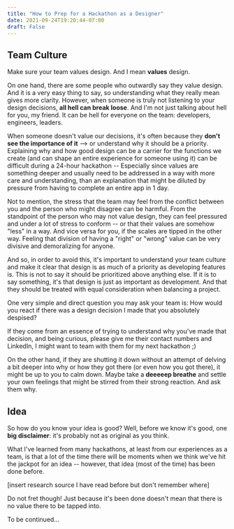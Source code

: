 ```yaml
---
title: "How to Prep for a Hackathon as a Designer"
date: 2021-09-24T19:20:44-07:00
draft: False
---
```


## Team Culture
Make sure your team values design. And I mean **values** design. 

On one hand, there are some people who outwardly say they value design. And it is a very easy thing to say, so understanding what they really mean gives more clarity. However, when someone is truly not listening to your design decisions, **all hell can break loose**. And I'm not just talking about hell for you, my friend. It can be hell for everyone on the team: developers, engineers, leaders.

When someone doesn't value our decisions, it's often because they **don't see the importance of it** --> or understand why it should be a priority. Explaining why and how good design can be a carrier for the functions we create (and can shape an entire experience for someone using it) can be difficult during a 24-hour hackathon -- Especially since values are something deeper and usually need to be addressed in a way with more care and understanding, than an explanation that might be diluted by pressure from having to complete an entire app in 1 day.

Not to mention, the stress that the team may feel from the conflict between you and the person who might disagree can be harmful. From the standpoint of the person who may not value design, they can feel pressured and under a lot of stress to conform -- or that their values are somehow "less" in a way. And vice versa for you, if the scales are tipped in the other way. Feeling that division of having a "right" or "wrong" value can be very divisive and demoralizing for anyone. 

And so, in order to avoid this, it's important to understand your team culture and make it clear that design is as much of a priority as developing features is. This is not to say it should be prioritized above anything else. If it is to say something, it's that design is just as important as development. And that they should be treated with equal consideration when balancing a project.

One very simple and direct question you may ask your team is: How would you react if there was a design decision I made that you absolutely despised?

If they come from an essence of trying to understand why you've made that decision, and being curious, please give me their contact numbers and LinkedIn, I might want to team with them for my next hackathon ;)

On the other hand, if they are shutting it down without an attempt of delving a bit deeper into why or how they got there (or even how you got there), it might be up to you to calm down. Maybe take a **deeeeep breathe** and settle your own feelings that might be stirred from their strong reaction. And ask them why.


## Idea
So how do you know your idea is good? Well, before we know it's good, one **big disclaimer**: it's probably not as original as you think.

What I've learned from many hackathons, at least from our experiences as a team, is that a lot of the time there will be moments when we think we've hit the jackpot for an idea -- however, that idea (most of the time) has been done before.

[insert research source I have read before but don't remember where]

Do not fret though! Just because it's been done doesn't mean that there is no value there to be tapped into.

To be continued...